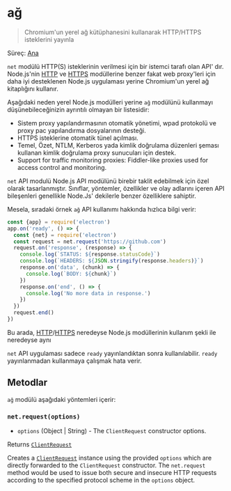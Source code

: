 # ağ

> Chromium'un yerel ağ kütüphanesini kullanarak HTTP/HTTPS isteklerini yayınla

Süreç: [Ana](../glossary.md#main-process)

`net` modülü HTTP(S) isteklerinin verilmesi için bir istemci tarafı olan API' dır. Node.js'nin [HTTP](https://nodejs.org/api/http.html) ve [HTTPS](https://nodejs.org/api/https.html) modüllerine benzer fakat web proxy'leri için daha iyi desteklenen Node.js uygulaması yerine Chromium'un yerel ağ kitaplığını kullanır.

Aşağıdaki neden yerel Node.js modülleri yerine `ağ` modülünü kullanmayı düşünebileceğinizin ayrıntılı olmayan bir listesidir:

* Sistem proxy yapılandırmasının otomatik yönetimi, wpad protokolü ve proxy pac yapılandırma dosyalarının desteği.
* HTTPS isteklerine otomatik tünel açılması.
* Temel, Özet, NTLM, Kerberos yada kimlik doğrulama düzenleri şeması kullanan kimlik doğrulama proxy sunucuları için destek.
* Support for traffic monitoring proxies: Fiddler-like proxies used for access control and monitoring.

`net` API modulü Node.js API modülünü birebir taklit edebilmek için özel olarak tasarlanmıştır. Sınıflar, yöntemler, özellikler ve olay adlarını içeren API bileşenleri genellikle Node.Js' dekilerle benzer özelliklere sahiptir.

Mesela, sıradaki örnek `ağ` API kullanımı hakkında hızlıca bilgi verir:

```javascript
const {app} = require('electron')
app.on('ready', () => {
  const {net} = require('electron')
  const request = net.request('https://github.com')
  request.on('response', (response) => {
    console.log(`STATUS: ${response.statusCode}`)
    console.log(`HEADERS: ${JSON.stringify(response.headers)}`)
    response.on('data', (chunk) => {
      console.log(`BODY: ${chunk}`)
    })
    response.on('end', () => {
      console.log('No more data in response.')
    })
  })
  request.end()
})
```

Bu arada, [HTTP](https://nodejs.org/api/http.html)/[HTTPS](https://nodejs.org/api/https.html) neredeyse Node.js modüllerinin kullanım şekli ile neredeyse aynı

`net` API uygulaması sadece `ready` yayınlandıktan sonra kullanılabilir. `ready` yayınlanmadan kullanmaya çalışmak hata verir.

## Metodlar

`ağ` modülü aşağıdaki yöntemleri içerir:

### `net.request(options)`

* `options` (Object | String) - The `ClientRequest` constructor options.

Returns [`ClientRequest`](./client-request.md)

Creates a [`ClientRequest`](./client-request.md) instance using the provided `options` which are directly forwarded to the `ClientRequest` constructor. The `net.request` method would be used to issue both secure and insecure HTTP requests according to the specified protocol scheme in the `options` object.